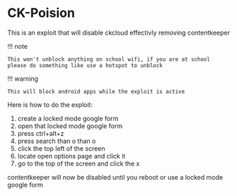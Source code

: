 # CK-Poision
This is an exploit that will disable ckcloud effectivly removing contentkeeper

!!! note

    This won't unblock anything on school wifi, if you are at school please do something like use a hotspot to unblock

!!! warning

    This will block android apps while the exploit is active

Here is how to do the exploit:
1. create a locked mode google form
2. open that locked mode google form
3. press ctrl+alt+z
4. press search than o than o
5. click the top left of the screen
6. locate open options page and click it
7. go to the top of the screen and click the x

contentkeeper will now be disabled until you reboot or use a locked mode google form
